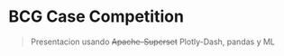 BCG Case Competition
====================

> Presentacion usando ~~Apache-Superset~~
Plotly-Dash, pandas y ML